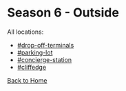 # Season 6 - Outside

All locations:
* [#drop-off-terminals](https://sonic4999.github.io/DH-Season-6-Archive/Outside/Danganronpa_%20Despair's%20Horizon%20-%20%E2%94%8F%E2%94%81%E2%9C%A6%E2%9D%98%E0%BC%BBOutside%20(KG)%E0%BC%BA%E2%9D%98%E2%9C%A6%E2%94%81%E2%94%93%20-%20drop-off-terminals%20[791333992443019265].html)
* [#parking-lot](https://sonic4999.github.io/DH-Season-6-Archive/Outside/Danganronpa_%20Despair's%20Horizon%20-%20%E2%94%8F%E2%94%81%E2%9C%A6%E2%9D%98%E0%BC%BBOutside%20(KG)%E0%BC%BA%E2%9D%98%E2%9C%A6%E2%94%81%E2%94%93%20-%20parking-lot%20[791333977175883796].html)
* [#concierge-station](https://sonic4999.github.io/DH-Season-6-Archive/Outside/Danganronpa_%20Despair's%20Horizon%20-%20%E2%94%8F%E2%94%81%E2%9C%A6%E2%9D%98%E0%BC%BBOutside%20(KG)%E0%BC%BA%E2%9D%98%E2%9C%A6%E2%94%81%E2%94%93%20-%20concierge-station%20[791334107380449330].html)
* [#cliffedge](https://sonic4999.github.io/DH-Season-6-Archive/Outside/Danganronpa_%20Despair's%20Horizon%20-%20%E2%94%8F%E2%94%81%E2%9C%A6%E2%9D%98%E0%BC%BBOutside%20(KG)%E0%BC%BA%E2%9D%98%E2%9C%A6%E2%94%81%E2%94%93%20-%20cliffedge%20[791334277476122666].html)

[Back to Home](https://sonic4999.github.io/DH-Season-6-Archive/Home)
